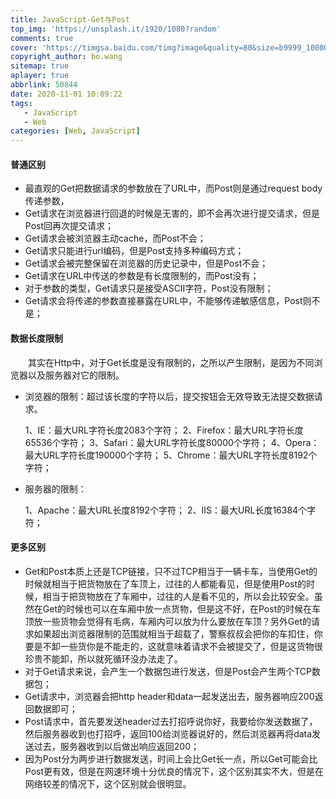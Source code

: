 ```yaml
---
title: JavaScript-Get与Post
top_img: 'https://unsplash.it/1920/1080?random'
comments: true
cover: 'https://timgsa.baidu.com/timg?image&quality=80&size=b9999_10000&sec=1604207305702&di=944851c9019b8030d0d9afc3536550b7&imgtype=0&src=http%3A%2F%2Fpic2.zhimg.com%2F50%2Fv2-edfdf66b530ae9b1809f2b64c4e01177_bh.jpg'
copyright_author: bo.wang
sitemap: true
aplayer: true
abbrlink: 50844
date: 2020-11-01 10:09:22
tags: 
   - JavaScript
   - Web
categories: [Web, JavaScript]
---
```


#### 普通区别
    
   - 最直观的Get把数据请求的参数放在了URL中，而Post则是通过request body传递参数，
   - Get请求在浏览器进行回退的时候是无害的，即不会再次进行提交请求，但是Post回再次提交请求；
   - Get请求会被浏览器主动cache，而Post不会；
   - Get请求只能进行url编码，但是Post支持多种编码方式；
   - Get请求会被完整保留在浏览器的历史记录中，但是Post不会；
   - Get请求在URL中传送的参数是有长度限制的，而Post没有；
   - 对于参数的类型，Get请求只是接受ASCII字符，Post没有限制；
   - Get请求会将传递的参数直接暴露在URL中，不能够传递敏感信息，Post则不是；

#### 数据长度限制

&emsp;&emsp;其实在Http中，对于Get长度是没有限制的，之所以产生限制，是因为不同浏览器以及服务器对它的限制。

   - 浏览器的限制：超过该长度的字符以后，提交按钮会无效导致无法提交数据请求。

        1、IE：最大URL字符长度2083个字符；
        2、Firefox：最大URL字符长度65536个字符；
        3、Safari：最大URL字符长度80000个字符；
        4、Opera：最大URL字符长度190000个字符；
        5、Chrome：最大URL字符长度8192个字符；

   - 服务器的限制：

        1、Apache：最大URL长度8192个字符；
        2、IIS：最大URL长度16384个字符；

#### 更多区别

   - Get和Post本质上还是TCP链接，只不过TCP相当于一辆卡车，当使用Get的时候就相当于把货物放在了车顶上，过往的人都能看见，但是使用Post的时候，相当于把货物放在了车厢中，过往的人是看不见的，所以会比较安全。虽然在Get的时候也可以在车厢中放一点货物，但是这不好，在Post的时候在车顶放一些货物会觉得有毛病，车厢内可以放为什么要放在车顶？另外Get的请求如果超出浏览器限制的范围就相当于超载了，警察叔叔会把你的车扣住，你要是不卸一些货你是不能走的，这就意味着请求不会被提交了，但是这货物很珍贵不能卸，所以就死循环没办法走了。
   - 对于Get请求来说，会产生一个数据包进行发送，但是Post会产生两个TCP数据包；
   - Get请求中，浏览器会把http header和data一起发送出去，服务器响应200返回数据即可；
   - Post请求中，首先要发送header过去打招呼说你好，我要给你发送数据了，然后服务器收到也打招呼，返回100给浏览器说好的，然后浏览器再将data发送过去，服务器收到以后做出响应返回200；
   - 因为Post分为两步进行数据发送，时间上会比Get长一点，所以Get可能会比Post更有效，但是在网速环境十分优良的情况下，这个区别其实不大，但是在网络较差的情况下，这个区别就会很明显。

